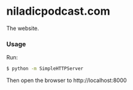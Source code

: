 # niladicpodcast.com

The website.

### Usage

Run:

```bash
$ python -m SimpleHTTPServer
```
Then open the browser to http://localhost:8000



